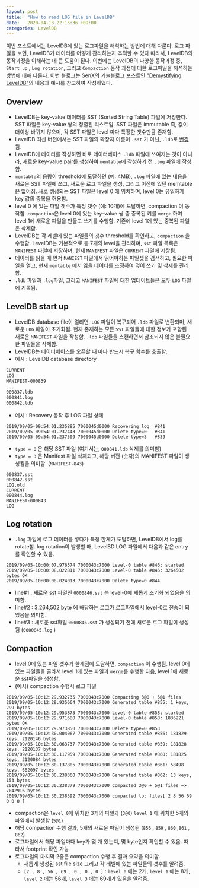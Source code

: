 ```yaml
---
layout: post
title:  "How to read LOG file in LevelDB"
date:   2020-04-13 22:15:36 +09:00
categories: LevelDB
---
```


이번 포스트에서는 LevelDB에 있는 로그파일을 해석하는 방법에 대해 다룬다.
로그 파일을 보면, LevelDB가 데이터를 어떻게 관리하는지 추적할 수 있다 따라서, LevelDB의 동작과정을 이해하는 데 큰 도움이 된다.
이번에는 LevelDB의 다양한 동작과정 중, ```Start up``` , ```Log rotation```, 그리고 ```Compaction``` 동작 과정에 대한 로그파일을 해석하는 방법에 대해 다룬다.
이번 블로그는 SenX의 기술블로그 포스트인 ["Demystifying LevelDB"](https://blog.senx.io/demystifying-leveldb/)의 내용과 예시를 참고하여 작성하였다.

## Overview
* LevelDB는 key-value 데이터를 SST (Sorted String Table) 파일에 저장한다. SST 파일은 key-value 쌍의 정렬된 리스트임.
SST 파일은 immutable 즉, 값이 더이상 바뀌지 않으며, 각 SST 파일은 level 마다 특정한 갯수만큼 존재함.
* LevelDB 최신 버전에서는 SST 파일의 확장자 이름이 ```.sst``` 가 아닌, ```.ldb```로 [변경](https://groups.google.com/forum/#!topic/leveldb/u9izbG-pDis)됨. 
* LevelDB에 데이터를 작성하면 바로 데이터베이스 ```.ldb``` 파일에 쓰여지는 것이 아니라, 새로운 key-value pair를 생성하여 ```memtable```에 작성하기 전
 ```.log``` 파일에 작성함. 
* ```memtable```의 용량이 threshold에 도달하면 (예: 4MB), ```.log``` 파일에 있는 내용을  새로운 SST 파일에 쓰고, 새로운 로그 파일을 생성, 그리고 이전에 있던 memtable은 없어짐. 
새로 생성되는 SST 파일은 level 0 에 위치하며, level 0는 유일하게 key 값의 중복을 허용함.
* level 0 에 있는 파일 갯수가 특정 갯수 (예: 10개)에 도달하면, compaction 이 동작함. 
```compaction```은 level 0에 있는 key-value 쌍 중 중복된 키를 ```merge``` 하여 level 1에 새로운 파일을 만들고 쓰기를 수행함. 
기존에 level 1에 있는 중복된 파일은 삭제함.
* LevelDB는 각 레벨에 있는 파일들의 갯수 threshold를 확인하고, `compaction` 을 수행함.
LevelDB는 기본적으로 총 7개의 level을 관리하며, `sst` 파일 목록은  `MANIFEST` 파일에 저장하며, 현재 `MANIFEST` 파일은 `CURRENT` 파일에 저장됨.
* 데이터를 읽을 때 먼저 `MANIEST` 파일에서 읽어야하는 파일셋을 검색하고, 필요한 파일을 열고, 현재 `memtable` 에서 읽을 데이터를 조정하여 덮어 쓰기 및 삭제를 관리함.
* `.ldb`  파일과 `.log`파일, 그리고 `MANIFEST` 파일에 대한 업데이트들은 모두 `LOG` 파일에 기록됨.
 

## LevelDB start up
- LevelDB database file이 열리면, `LOG` 파일이 복구되어 `.ldb` 파일로 변환되며, 새로운 `LOG` 파일이 초기화됨.
현재 존재하는 모든 `SST` 파일들에 대한 정보가 포함된 새로운 `MANIFEST` 파일을 작성함. `.ldb` 파일들을 스캔하면서 참조되지 않은 불필요한 파일들을 삭제함.
- LevelDB는 데이터베이스를 오픈할 때 마다 반드시 복구 함수를 호출함. 
- 예시 : LevelDB database directory

```bash
CURRENT
LOG
MANIFEST-000839
... 
000837.ldb
000841.log
000842.ldb
```

- 예시 : Recovery 동작 후 LOG 파일 상태

```
2019/09/05-09:54:01.235885 7000045d0000 Recovering log  #841
2019/09/05-09:54:01.237443 7000045d0000 Delete type=0   #841
2019/09/05-09:54:01.237509 7000045d0000 Delete type=3   #839
```

- `type = 0` 은 해당 SST 파일 (여기서는, `000841.ldb` 삭제를 의미함)
- `type = 3` 은 Manifest 파일 삭제되고, 해당 버전 (숫자)의 MANIFEST 파일이 생성됨을 의미함. (`MANIFEST-843`)

```
000837.sst
000842.sst
LOG.old
CURRENT
000844.log
MANIFEST-000843
LOG
```


## Log rotation 
- `.log` 파일에 로그 데이터를 넣다가 특정 한계가 도달하면, LevelDB에서 log를 rotate함. log rotation이 발생할 때, LevelBD LOG 파일에서 다음과 같은 entry를 확인할 수 있음.

```
2019/09/05-10:00:07.976574 7000043c7000 Level-0 table #846: started
2019/09/05-10:00:08.022811 7000043c7000 Level-0 table #846: 3264502 bytes OK
2019/09/05-10:00:08.024013 7000043c7000 Delete type=0 #844
```

- line#1 : 새로운 sst 파일인 `0000846.sst` 는 level-0에 새롭게 초기화 되었음을 의미함.
- line#2 : 3,264,502 byte 에 해당하는 로그가 로그파일에서 level-0로 전송이 되었음을 의미함.
- line#3 : 새로운 sst파일 `0000846.sst` 가 생성되기 전에 새로운 로그 파일이 생성됨 (`0000845.log` )


## Compaction 

- level 0에 있는 파일 갯수가 한계점에 도달하면, `compaction` 이 수행됨. level 0에 있는 파일들을 골라서 level 1에 있는 파일과 `merge`를 수행한 다음, level 1에 새로운 sst파일을 생성함.
- (예시) compaction 수행시 로그 파일

```
2019/09/05-10:12:29.932735 7000043c7000 Compacting 3@0 + 5@1 files
2019/09/05-10:12:29.935664 7000043c7000 Generated table #855: 1 keys, 299 bytes
2019/09/05-10:12:29.953873 7000043c7000 Level-0 table #858: started
2019/09/05-10:12:29.971680 7000043c7000 Level-0 table #858: 1836221 bytes OK
2019/09/05-10:12:29.973850 7000043c7000 Delete type=0 #853
2019/09/05-10:12:30.004067 7000043c7000 Generated table #856: 181829 keys, 2120146 bytes
2019/09/05-10:12:30.063737 7000043c7000 Generated table #859: 181828 keys, 2120137 bytes
2019/09/05-10:12:30.117959 7000043c7000 Generated table #860: 181825 keys, 2120084 bytes
2019/09/05-10:12:30.137805 7000043c7000 Generated table #861: 58498 keys, 682097 bytes
2019/09/05-10:12:30.238360 7000043c7000 Generated table #862: 13 keys, 153 bytes
2019/09/05-10:12:30.238379 7000043c7000 Compacted 3@0 + 5@1 files => 7042916 bytes
2019/09/05-10:12:30.238592 7000043c7000 compacted to: files[ 2 8 56 69 0 0 0 ]
```
       
- compaction은 `level 0`에 위치한 3개의 파일과 (`3@0`)  `level 1` 에 위치한 5개의 파일에서 발생함 (`5@1`)
- 해당 compaction 수행 결과, 5개의 새로운 파일이 생성됨 (`856` , `859` , `860` ,`861` , `862`)
- 로그파일에서 해당 파일마다 key가 몇 개 있는지, 몇 byte인지 확인할 수 있음. 따라서 footprint 확인 가능
- 로그파일의 마지막 2줄은 compaction 수행 후 결과 요약을 의미함.
    - 새롭게 생성된 sst file size  그리고 각 레벨에 있는 파일들의 갯수를 알려줌.
    - `[2 , 8 , 56 , 69 , 0 , 0 , 0 ]` : `level 0` 에는 2개, `level 1` 에는 8개, `level 2` 에는 56개, `level 3`  에는 69개가 있음을 알려줌.
